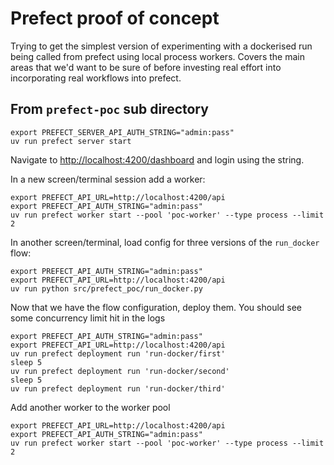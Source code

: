 # Prefect proof of concept

Trying to get the simplest version of experimenting with a dockerised run being called from prefect using local process workers. 
Covers the main areas that we'd want to be sure of before investing real effort into incorporating real workflows into prefect. 

## From `prefect-poc` sub directory

```shell
export PREFECT_SERVER_API_AUTH_STRING="admin:pass"
uv run prefect server start
```

Navigate to <http://localhost:4200/dashboard> and login using the string.

In a new screen/terminal session add a worker:

```shell
export PREFECT_API_URL=http://localhost:4200/api
export PREFECT_API_AUTH_STRING="admin:pass"
uv run prefect worker start --pool 'poc-worker' --type process --limit 2
```

In another screen/terminal, load config for three versions of the `run_docker` flow:

```shell
export PREFECT_API_AUTH_STRING="admin:pass"
export PREFECT_API_URL=http://localhost:4200/api
uv run python src/prefect_poc/run_docker.py
```

Now that we have the flow configuration, deploy them. You should see some concurrency limit hit in the logs 

```shell
export PREFECT_API_AUTH_STRING="admin:pass"
export PREFECT_API_URL=http://localhost:4200/api
uv run prefect deployment run 'run-docker/first'
sleep 5 
uv run prefect deployment run 'run-docker/second'
sleep 5 
uv run prefect deployment run 'run-docker/third'
```

Add another worker to the worker pool

```shell
export PREFECT_API_URL=http://localhost:4200/api
export PREFECT_API_AUTH_STRING="admin:pass"
uv run prefect worker start --pool 'poc-worker' --type process --limit 2
```